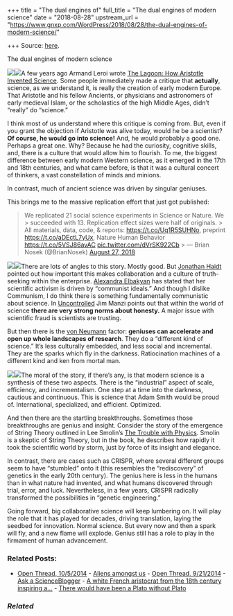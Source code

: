 +++
title = "The dual engines of"
full_title = "The dual engines of modern science"
date = "2018-08-28"
upstream_url = "https://www.gnxp.com/WordPress/2018/08/28/the-dual-engines-of-modern-science/"

+++
Source: [here](https://www.gnxp.com/WordPress/2018/08/28/the-dual-engines-of-modern-science/).

The dual engines of modern science

[![](https://i0.wp.com/www.gnxp.com/WordPress/wp-content/uploads/2018/08/lagoon.jpeg?resize=181%2C278&ssl=1)![](https://i0.wp.com/www.gnxp.com/WordPress/wp-content/uploads/2018/08/lagoon.jpeg?resize=181%2C278&ssl=1)](https://www.amazon.com/exec/obidos/ASIN/B00INIXJL8/geneexpressio-20/ref=as_at/?imprToken=NJ5KOXHtDPpVqjO9D.ccBA&slotNum=54&creativeASIN=0878933085&linkCode=w61&imprToken=QiG2bf7fc5-czG6VLZ9cSg&slotNum=164)A few years ago Armand Leroi wrote [The Lagoon: How Aristotle Invented Science](https://www.amazon.com/exec/obidos/ASIN/B00INIXJL8/geneexpressio-20/ref=as_at/?imprToken=NJ5KOXHtDPpVqjO9D.ccBA&slotNum=54&creativeASIN=0878933085&linkCode=w61&imprToken=QiG2bf7fc5-czG6VLZ9cSg&slotNum=164). Some people immediately made a critique that **actually**, science, as we understand it, is really the creation of early modern Europe. That Aristotle and his fellow Ancients, or physicians and astronomers of early medieval Islam, or the scholastics of the high Middle Ages, didn’t “really” do “science.”

I think most of us understand where this critique is coming from. But, even if you grant the objection if Aristotle was alive today, would he be a scientist? **Of course, he would go into science!** And, he would probably a good one. Perhaps a great one. Why? Because he had the curiosity, cognitive skills, and, there is a culture that would allow him to flourish. To me, the biggest difference between early modern Western science, as it emerged in the 17th and 18th centuries, and what came before, is that it was a cultural concert of thinkers, a vast constellation of minds and minions.

In contrast, much of ancient science was driven by singular geniuses.

This brings me to the massive replication effort that just got published:

> We replicated 21 social science experiments in Science or Nature. We > succeeded with 13. Replication effect sizes were half of originals. > All materials, data, code, & reports: <https://t.co/Uq1R5SUHNo>, preprint <https://t.co/aDEctL7yUx>, Nature Human Behavior <https://t.co/5VSJ86avAC> [pic.twitter.com/dVrSK922Cb](https://t.co/dVrSK922Cb) >
> — Brian Nosek (@BrianNosek) [August 27, 2018](https://twitter.com/BrianNosek/status/1034093429507141639?ref_src=twsrc%5Etfw)

[![](https://i0.wp.com/www.gnxp.com/WordPress/wp-content/uploads/2018/08/uncontrolled.jpeg?resize=182%2C277&ssl=1)![](https://i0.wp.com/www.gnxp.com/WordPress/wp-content/uploads/2018/08/uncontrolled.jpeg?resize=182%2C277&ssl=1)](https://www.amazon.com/exec/obidos/ASIN/B007V2VEQO/geneexpressio-20/ref=as_at/?imprToken=NKt2oiNUfDispOQJmF9bMg&slotNum=2&imprToken=g0Xo-Ol08w-FLKGO-cpLzw&slotNum=54&creativeASIN=0878933085&linkCode=w61&imprToken=QiG2bf7fc5-czG6VLZ9cSg&slotNum=164)There are lots of angles to this story. Mostly good. But [Jonathan Haidt](https://en.wikipedia.org/wiki/Jonathan_Haidt) pointed out how important this makes collaboration and a culture of truth-seeking within the enterprise. [Alexandra Elbakyan](https://en.wikipedia.org/wiki/Alexandra_Elbakyan) has stated that her scientific activism is driven by “communist ideals.” And though I dislike Communism, I do think there is something fundamentally communistic about science. In [Uncontrolled](https://www.amazon.com/exec/obidos/ASIN/B007V2VEQO/geneexpressio-20/ref=as_at/?imprToken=g0Xo-Ol08w-FLKGO-cpLzw&slotNum=54&creativeASIN=0878933085&linkCode=w61&imprToken=QiG2bf7fc5-czG6VLZ9cSg&slotNum=164) Jim Manzi points out that within the world of science **there are very strong norms about honesty.** A major issue with scientific fraud is scientists are trusting.

But then there is the [von Neumann](https://en.wikipedia.org/wiki/John_von_Neumann) factor: **geniuses can accelerate and open up whole landscapes of research**. They do a “different kind of science.” It’s less culturally embedded, and less social and incremental. They are the sparks which fly in the darkness. Ratiocination machines of a different kind and ken from mortal man.

[![](https://i0.wp.com/www.gnxp.com/WordPress/wp-content/uploads/2018/08/troublewithphysics.jpeg?resize=183%2C276&ssl=1)![](https://i0.wp.com/www.gnxp.com/WordPress/wp-content/uploads/2018/08/troublewithphysics.jpeg?resize=183%2C276&ssl=1)](https://www.amazon.com/exec/obidos/ASIN/B003WUYP56/geneexpressio-20/ref=as_at/?imprToken=Bl49MQOmdkq0c36fxy-Exw&slotNum=54&creativeASIN=0878933085&linkCode=w61&imprToken=QiG2bf7fc5-czG6VLZ9cSg&slotNum=164)The moral of the story, if there’s any, is that modern science is a synthesis of these two aspects. There is the “industrial” aspect of scale, efficiency, and incrementalism. One step at a time into the darkness, cautious and continuous. This is science that Adam Smith would be proud of. International, specialized, and efficient. Optimized.

And then there are the startling breakthroughs. Sometimes those breakthroughs are genius and insight. Consider the story of the emergence of String Theory outlined in Lee Smolin’s [The Trouble with Physics](https://www.amazon.com/exec/obidos/ASIN/B003WUYP56/geneexpressio-20/ref=as_at/?imprToken=Bl49MQOmdkq0c36fxy-Exw&slotNum=54&creativeASIN=0878933085&linkCode=w61&imprToken=QiG2bf7fc5-czG6VLZ9cSg&slotNum=164). Smolin is a skeptic of String Theory, but in the book, he describes how rapidly it took the scientific world by storm, just by force of its insight and elegance.

In contrast, there are cases such as CRISPR, where several different groups seem to have “stumbled” onto it (this resembles the “rediscovery” of genetics in the early 20th century). The genius here is less in the humans than in what nature had invented, and what humans discovered through trial, error, and luck. Nevertheless, in a few years, CRISPR radically transformed the possibilities in “genetic engineering.”

Going forward, big collaborative science will keep lumbering on. It will play the role that it has played for decades, driving translation, laying the seedbed for innovation. Normal science. But every now and then a spark will fly, and a new flame will explode. Genius still has a role to play in the firmament of human advancement.

### Related Posts:

- [Open Thread,
  10/5/2014](https://www.gnxp.com/WordPress/2014/10/05/open-thread-1052014/) - [Aliens amongst
  us](https://www.gnxp.com/WordPress/2006/12/01/aliens-amongst-us/) - [Open Thread,
  9/21/2014](https://www.gnxp.com/WordPress/2014/09/21/open-thread-9212014/) - [Ask a
  ScienceBlogger](https://www.gnxp.com/WordPress/2006/08/09/ask-a-scienceblogger/) - [A white French aristocrat from the 18th century inspiring
  a…](https://www.gnxp.com/WordPress/2022/01/07/a-white-french-aristocrat-from-the-18th-century-inspiring-a-bengali-muslim-woman-from-the-late-20th-century/) - [There would have been a Plato without
  Plato](https://www.gnxp.com/WordPress/2011/08/18/there-would-have-been-a-plato-without-plato/)

### *Related*

[](https://www.addtoany.com/add_to/facebook?linkurl=https%3A%2F%2Fwww.gnxp.com%2FWordPress%2F2018%2F08%2F28%2Fthe-dual-engines-of-modern-science%2F&linkname=The%20dual%20engines%20of%20modern%20science "Facebook")[](https://www.addtoany.com/add_to/twitter?linkurl=https%3A%2F%2Fwww.gnxp.com%2FWordPress%2F2018%2F08%2F28%2Fthe-dual-engines-of-modern-science%2F&linkname=The%20dual%20engines%20of%20modern%20science "Twitter")[](https://www.addtoany.com/add_to/email?linkurl=https%3A%2F%2Fwww.gnxp.com%2FWordPress%2F2018%2F08%2F28%2Fthe-dual-engines-of-modern-science%2F&linkname=The%20dual%20engines%20of%20modern%20science "Email")[](https://www.addtoany.com/share)
